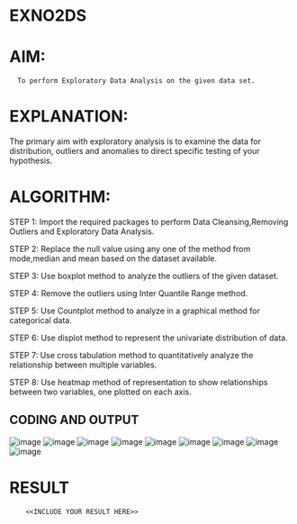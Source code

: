 # EXNO2DS
# AIM:
      To perform Exploratory Data Analysis on the given data set.
      
# EXPLANATION:
  The primary aim with exploratory analysis is to examine the data for distribution, outliers and anomalies to direct specific testing of your hypothesis.
  
# ALGORITHM:
STEP 1: Import the required packages to perform Data Cleansing,Removing Outliers and Exploratory Data Analysis.

STEP 2: Replace the null value using any one of the method from mode,median and mean based on the dataset available.

STEP 3: Use boxplot method to analyze the outliers of the given dataset.

STEP 4: Remove the outliers using Inter Quantile Range method.

STEP 5: Use Countplot method to analyze in a graphical method for categorical data.

STEP 6: Use displot method to represent the univariate distribution of data.

STEP 7: Use cross tabulation method to quantitatively analyze the relationship between multiple variables.

STEP 8: Use heatmap method of representation to show relationships between two variables, one plotted on each axis.

## CODING AND OUTPUT
![image](https://github.com/user-attachments/assets/4942f85c-e980-49ab-9a04-1664ea20bd7c)
![image](https://github.com/user-attachments/assets/8a3018f9-ceb7-45c8-8652-c552040d2b23)
![image](https://github.com/user-attachments/assets/947b8815-ad40-4daa-812c-34c97734572d)
![image](https://github.com/user-attachments/assets/f1c4739b-af9d-436c-b7aa-dae6eabaf76f)
![image](https://github.com/user-attachments/assets/6bfc7387-22af-495a-b9cf-f5413176e056)
![image](https://github.com/user-attachments/assets/cf7d65b2-834e-4824-b29b-c4ae4e1fa1b3)
![image](https://github.com/user-attachments/assets/a10207a2-e345-4be1-8b13-5e31eb96db4e)
![image](https://github.com/user-attachments/assets/d7e20641-17ba-49cd-bf6a-2b46e13b2a58)
![image](https://github.com/user-attachments/assets/8e806311-d932-4f9a-b222-34683915d657)
  


# RESULT
        <<INCLUDE YOUR RESULT HERE>>
